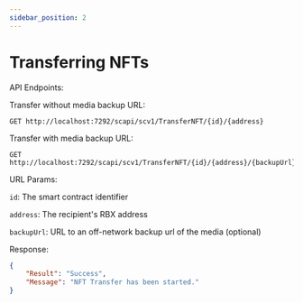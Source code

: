 ```yaml
---
sidebar_position: 2
---
```


# Transferring NFTs


API Endpoints:

Transfer without media backup URL:
```
GET http://localhost:7292/scapi/scv1/TransferNFT/{id}/{address}
```

Transfer with media backup URL:
```
GET http://localhost:7292/scapi/scv1/TransferNFT/{id}/{address}/{backupUrl}
```

URL Params:

`id`: The smart contract identifier

`address`: The recipient's RBX address

`backupUrl`: URL to an off-network backup url of the media (optional)

Response:
```json
{
    "Result": "Success",
    "Message": "NFT Transfer has been started."
}
```